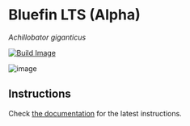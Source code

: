 # Bluefin LTS (Alpha)
*Achillobator giganticus*

[![Build Image](https://github.com/socially-distant/bluefin-lts/actions/workflows/build-regular.yml/badge.svg)](https://github.com/socially-distant/bluefin-lts/actions/workflows/build-regular.yml)

![image](https://github.com/user-attachments/assets/2e160934-44e6-4aee-b2b8-accb3bcf0a41)

## Instructions

Check [the documentation](https://docs.projectbluefin.io/lts) for the latest instructions.
